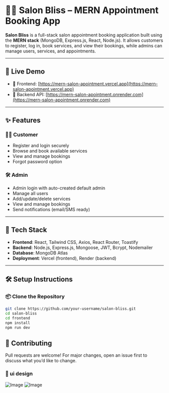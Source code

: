 # 💇‍♀️ Salon Bliss – MERN Appointment Booking App

**Salon Bliss** is a full-stack salon appointment booking application built using the **MERN stack** (MongoDB, Express.js, React, Node.js). It allows customers to register, log in, book services, and view their bookings, while admins can manage users, services, and appointments.

---

## 🚀 Live Demo

- 🔗 Frontend: [https://mern-salon-apointment.vercel.app](https://mern-salon-apointment.vercel.app)
- 🔗 Backend API: [https://mern-salon-apointment.onrender.com](https://mern-salon-apointment.onrender.com)

---

## ✨ Features

### 👩‍💼 Customer
- Register and login securely
- Browse and book available services
- View and manage bookings
- Forgot password option

### 🛠️ Admin
- Admin login with auto-created default admin
- Manage all users
- Add/update/delete services
- View and manage bookings
- Send notifications (email/SMS ready)

---

## 🧰 Tech Stack

- **Frontend**: React, Tailwind CSS, Axios, React Router, Toastify
- **Backend**: Node.js, Express.js, Mongoose, JWT, Bcrypt, Nodemailer
- **Database**: MongoDB Atlas
- **Deployment**: Vercel (frontend), Render (backend)

---

## 🛠️ Setup Instructions

### 📦 Clone the Repository
```bash
git clone https://github.com/your-username/salon-bliss.git
cd salon-bliss
cd frontend
npm install
npm run dev
```

## 🤝 Contributing
Pull requests are welcome! For major changes, open an issue first to discuss what you’d like to change.


###  🎨 ui design
![Image](https://github.com/user-attachments/assets/32467836-429f-444a-b44d-5f1df5968df8)
![Image](https://github.com/user-attachments/assets/9d469510-6b11-4bb4-915b-bf1b2a75d57d)
